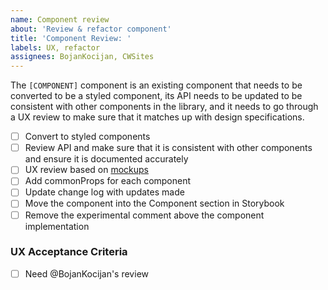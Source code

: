 ```yaml
---
name: Component review
about: 'Review & refactor component'
title: 'Component Review: '
labels: UX, refactor
assignees: BojanKocijan, CWSites
---
```


The `[COMPONENT]` component is an existing component that needs to be converted to be a styled component, its API needs to be updated to be consistent with other components in the library, and it needs to go through a UX review to make sure that it matches up with design specifications.

- [ ] Convert to styled components
- [ ] Review API and make sure that it is consistent with other components and ensure it is documented accurately
- [ ] UX review based on [mockups](https://www.figma.com/file/Ol8PQ9xs58n7I5uWJr9xNa/dot-components-library)
- [ ] Add commonProps for each component
- [ ] Update change log with updates made
- [ ] Move the component into the Component section in Storybook
- [ ] Remove the experimental comment above the component implementation

### UX Acceptance Criteria
- [ ] Need @BojanKocijan's review
